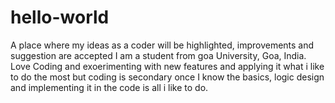 # hello-world
A place where my ideas as a coder will be highlighted, improvements and suggestion are accepted
I am a student from goa University, Goa, India. Love Coding and exoerimenting with new features and applying it what i like to do the most but coding is secondary once I know the basics, logic design and implementing it in the code is all i like to do. 
